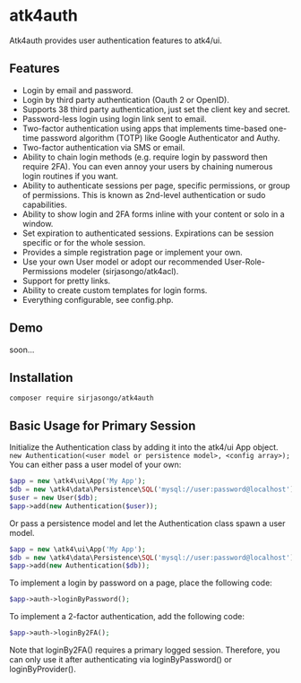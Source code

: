 # atk4auth

Atk4auth provides user authentication features to atk4/ui.
## Features
- Login by email and password.
- Login by third party authentication (Oauth 2 or OpenID).
- Supports 38 third party authentication, just set the client key and secret.
- Password-less login using login link sent to email.
- Two-factor authentication using apps that implements time-based one-time password algorithm (TOTP) like Google Authenticator and Authy.
- Two-factor authentication via SMS or email.
- Ability to chain login methods (e.g. require login by password then require 2FA). You can even annoy your users by chaining numerous login routines if you want.
- Ability to authenticate sessions per page, specific permissions, or group of permissions. This is known as 2nd-level authentication or sudo capabilities.
- Ability to show login and 2FA forms inline with your content or solo in a window.
- Set expiration to authenticated sessions. Expirations can be session specific or for the whole session.
- Provides a simple registration page or implement your own.
- Use your own User model or adopt our recommended User-Role-Permissions modeler (sirjasongo/atk4acl).
- Support for pretty links.
- Ability to create custom templates for login forms.
- Everything configurable, see config.php.
## Demo
soon…
## Installation
`composer require sirjasongo/atk4auth`
## Basic Usage for Primary Session
Initialize the Authentication class by adding it into the atk4/ui App object.
`new Authentication(<user model or persistence model>, <config array>);`
You can either pass a user model of your own:
```php
$app = new \atk4\ui\App('My App');
$db = new \atk4\data\Persistence\SQL('mysql://user:password@localhost');
$user = new User($db);
$app->add(new Authentication($user));
```
Or pass a persistence model and let the Authentication class spawn a user model.
```php
$app = new \atk4\ui\App('My App');
$db = new \atk4\data\Persistence\SQL('mysql://user:password@localhost');
$app->add(new Authentication($db));
```
To implement a login by password on a page, place the following code:
```php
$app->auth->loginByPassword();
```
To implement a 2-factor authentication, add the following code:
```php
$app->auth->loginBy2FA();
```
Note that loginBy2FA() requires a primary logged session. Therefore, you can only use it after authenticating via loginByPassword() or loginByProvider().
